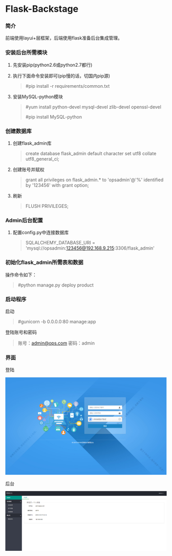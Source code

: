 # Flask-Backstage

### 简介

前端使用layui+层框架，后端使用flask准备后台集成管理。



### 安装后台所需模块

1. 先安装pip(python2.6或python2.7都行)

2. 执行下面命令安装即可(pip慢的话，切国内pip源)

   > #pip install -r requirements/common.txt

3. 安装MySQL-python模块

   > #yum install python-devel mysql-devel zlib-devel openssl-devel
   >
   > #pip install MySQL-python



### 创建数据库

1. 创建flask_admin库

   > create database flask_admin default character set utf8 collate utf8_general_ci;

2. 创建账号并赋权

   > grant all privileges on flask_admin.* to 'opsadmin'@'%' identified by '123456' with grant option;

3. 刷新

   > FLUSH PRIVILEGES;



### Admin后台配置

1. 配置config.py中连接数据库

   > SQLALCHEMY_DATABASE_URI = 'mysql://opsadmin:123456@192.168.9.215:3306/flask_admin'



### 初始化flask_admin所需表和数据

操作命令如下：

> #python manage.py deploy product



### 启动程序

启动

> #gunicorn -b 0.0.0.0:80 manage:app

登陆账号和密码

> 账号：admin@ops.com 密码：admin



### 界面

登陆

![登陆界面](https://github.com/daypy/Flask-Backstage/blob/master/images/login.png)

后台

![后台界面](https://github.com/daypy/Flask-Backstage/blob/master/images/main.png)